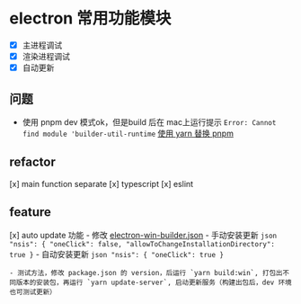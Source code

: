 # electron 常用功能模块

- [x] 主进程调试
- [x] 渲染进程调试
- [x] 自动更新

## 问题

- 使用 pnpm dev 模式ok，但是build 后在 mac上运行提示
```Error: Cannot find module 'builder-util-runtime```
 [使用 yarn 替换 pnpm](https://stackoverflow.com/questions/75563355/electron-app-with-electron-updater-built-with-npm-run-make-does-not-work)

## refactor

[x] main function separate
[x] typescript
[x] eslint

## feature

[x] auto update 功能
    - 修改 [electron-win-builder.json]('./electron-win-builder.json')
    - 手动安装更新
    ``` json
        "nsis": {
            "oneClick": false,
            "allowToChangeInstallationDirectory": true
        }
    ```
    - 自动安装更新
    ``` json
        "nsis": {
            "oneClick": true
        }
    ```

    - 测试方法，修改 package.json 的 version，后运行 `yarn build:win`, 打包出不同版本的安装包，再运行 `yarn update-server`, 启动更新服务（构建出包后，dev 环境也可测试更新）
